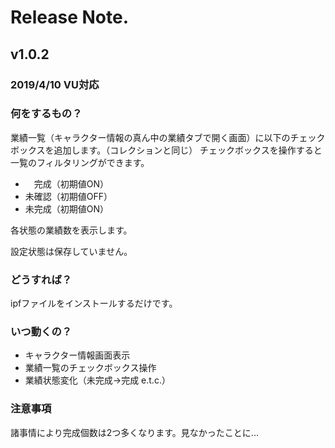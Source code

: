 # Release Note.

## v1.0.2

### 2019/4/10 VU対応

### 何をするもの？

業績一覧（キャラクター情報の真ん中の業績タブで開く画面）に以下のチェックボックスを追加します。（コレクションと同じ）
チェックボックスを操作すると一覧のフィルタリングができます。

- 　完成（初期値ON）
- 未確認（初期値OFF）
- 未完成（初期値ON）

各状態の業績数を表示します。

設定状態は保存していません。

### どうすれば？

ipfファイルをインストールするだけです。

### いつ動くの？

- キャラクター情報画面表示
- 業績一覧のチェックボックス操作
- 業績状態変化（未完成->完成 e.t.c.）

### 注意事項

諸事情により完成個数は2つ多くなります。見なかったことに...
